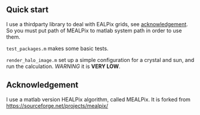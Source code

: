 ## Quick start

I use a thirdparty library to deal with EALPix grids, see [acknowledgement](#acknowledgement).
So you must put path of MEALPix to matlab system path in order to use them.

`test_packages.m` makes some basic tests.

`render_halo_image.m` set up a simple configuration for a crystal and sun, and run the calculation. *WARNING* it is **VERY LOW**.

## Acknowledgement

I use a matlab version HEALPix algorithm, called MEALPix. It is forked from https://sourceforge.net/projects/mealpix/